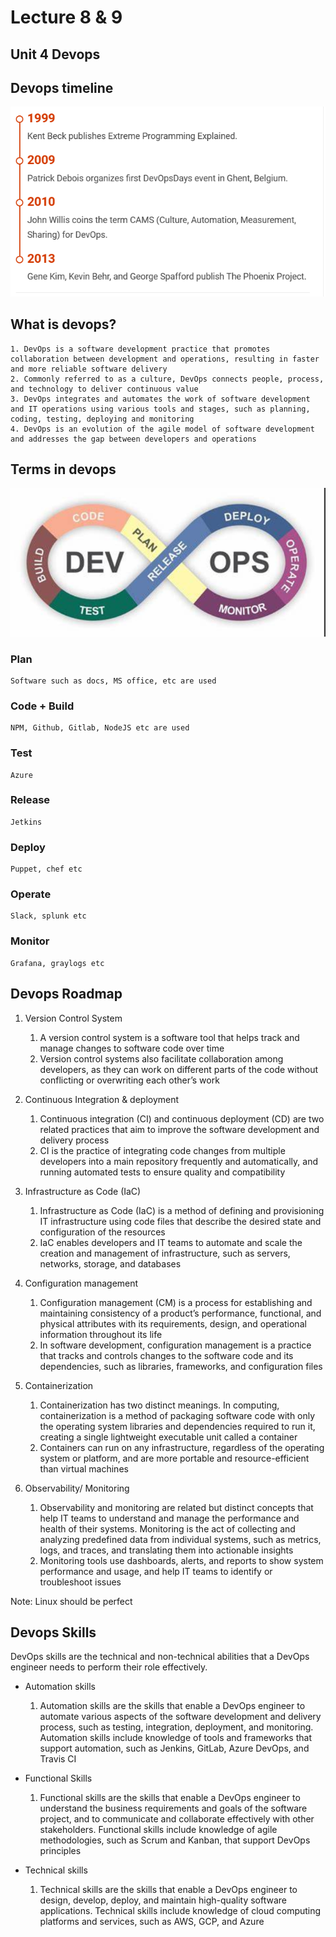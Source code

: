 # Lecture 8 & 9

## Unit 4 Devops

## Devops timeline

![Img](./Image/devops%20timeline.png)

## What is devops?

    1. DevOps is a software development practice that promotes collaboration between development and operations, resulting in faster and more reliable software delivery
    2. Commonly referred to as a culture, DevOps connects people, process, and technology to deliver continuous value
    3. DevOps integrates and automates the work of software development and IT operations using various tools and stages, such as planning, coding, testing, deploying and monitoring
    4. DevOps is an evolution of the agile model of software development and addresses the gap between developers and operations

## Terms in devops

![Img](./Image/devops.png)

### Plan

    Software such as docs, MS office, etc are used

### Code + Build

    NPM, Github, Gitlab, NodeJS etc are used

### Test

    Azure

### Release

    Jetkins

### Deploy

    Puppet, chef etc

### Operate

    Slack, splunk etc

### Monitor

    Grafana, graylogs etc

## Devops Roadmap

1. Version Control System

    1. A version control system is a software tool that helps track and manage changes to software code over time
    2. Version control systems also facilitate collaboration among developers, as they can work on different parts of the code without conflicting or overwriting each other’s work

2. Continuous Integration & deployment

    1. Continuous integration (CI) and continuous deployment (CD) are two related practices that aim to improve the software development and delivery process
    2. CI is the practice of integrating code changes from multiple developers into a main repository frequently and automatically, and running automated tests to ensure quality and compatibility

3. Infrastructure as Code (IaC)

    1. Infrastructure as Code (IaC) is a method of defining and provisioning IT infrastructure using code files that describe the desired state and configuration of the resources
    2. IaC enables developers and IT teams to automate and scale the creation and management of infrastructure, such as servers, networks, storage, and databases

4. Configuration management

    1. Configuration management (CM) is a process for establishing and maintaining consistency of a product’s performance, functional, and physical attributes with its requirements, design, and operational information throughout its life
    2. In software development, configuration management is a practice that tracks and controls changes to the software code and its dependencies, such as libraries, frameworks, and configuration files

5. Containerization

    1. Containerization has two distinct meanings. In computing, containerization is a method of packaging software code with only the operating system libraries and dependencies required to run it, creating a single lightweight executable unit called a container
    2. Containers can run on any infrastructure, regardless of the operating system or platform, and are more portable and resource-efficient than virtual machines

6. Observability/ Monitoring

    1. Observability and monitoring are related but distinct concepts that help IT teams to understand and manage the performance and health of their systems. Monitoring is the act of collecting and analyzing predefined data from individual systems, such as metrics, logs, and traces, and translating them into actionable insights
    2. Monitoring tools use dashboards, alerts, and reports to show system performance and usage, and help IT teams to identify or troubleshoot issues

Note: Linux should be perfect

## Devops Skills

DevOps skills are the technical and non-technical abilities that a DevOps engineer needs to perform their role effectively.

* Automation skills

    1. Automation skills are the skills that enable a DevOps engineer to automate various aspects of the software development and delivery process, such as testing, integration, deployment, and monitoring. Automation skills include knowledge of tools and frameworks that support automation, such as Jenkins, GitLab, Azure DevOps, and Travis CI

* Functional Skills

    1. Functional skills are the skills that enable a DevOps engineer to understand the business requirements and goals of the software project, and to communicate and collaborate effectively with other stakeholders. Functional skills include knowledge of agile methodologies, such as Scrum and Kanban, that support DevOps principles

* Technical skills

    1. Technical skills are the skills that enable a DevOps engineer to design, develop, deploy, and maintain high-quality software applications. Technical skills include knowledge of cloud computing platforms and services, such as AWS, GCP, and Azure
